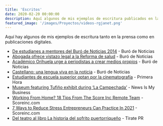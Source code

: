 ```yaml
---
title: 'Escritos'
date: 2020-02-20 00:00:00
description: Aquí algunos de mis ejemplos de escritura publicados en la prensa tradicional y medios digitales.
featured_image: '/images/Proyectos/videos-rgjanet.png'
---
```


Aquí hay algunos de mis ejemplos de escritura tanto en la prensa como en publicaciones digitales.

* [De estudianes a mentores del Buró de Noticias 2014](http://burodenoticias.com/de-estudiantes-a-mentores-del-buro-de-noticias-2014/) - Buró de Noticias
* [Abogada ofrece vistazo legal a la Reforma de salud](http://burodenoticias.com/abogada-ofrece-vistazo-legal-a-la-reforma-de-salud/) - Buró de Noticias 
* [Académico Orihuela urge a periodistas a crear medios propios](http://burodenoticias.com/orihuela-apuesta-por-los-nuevos-medios/) - Buró de Noticias
* [Castellano: una lengua viva en la noticia](http://burodenoticias.com/castellano-una-lengua-viva-en-la-noticia/) - Buró de Noticias
* [Estudiantes de escuela superior optan por la cinematografía](https://www.primerahora.com/entretenimiento/cine-tv/notas/estudiantes-de-escuela-superior-optan-por-la-cinematografia-video/) - Primera Hora
* [Museum featuring Tufiño exhibit during ‘La Campechada’](http://newsismybusiness.com/featuring-exhibit-campechada/) - News Is My Business
* [Working From Home? 18 Tips From The Score Inc Remote Team](https://www.scoreceo.com/working-from-home-18-tips-from-the-score-remote-team/) - Scoreinc.com
* [7 Ways to Reduce Stress Entrepreneurs Can Practice In 2021](https://www.scoreinc.com/7-ways-to-reduce-stress-entrepreneurs-can-practice-in-2021/) - Scoreinc.com
* [Del teatro al libro La historia del sofrito puertorriqueño](https://tiratepuertorico.com/del-teatro-al-libro-la-historia-del-sofrito-puertorriqueno/) - Tírate PR
